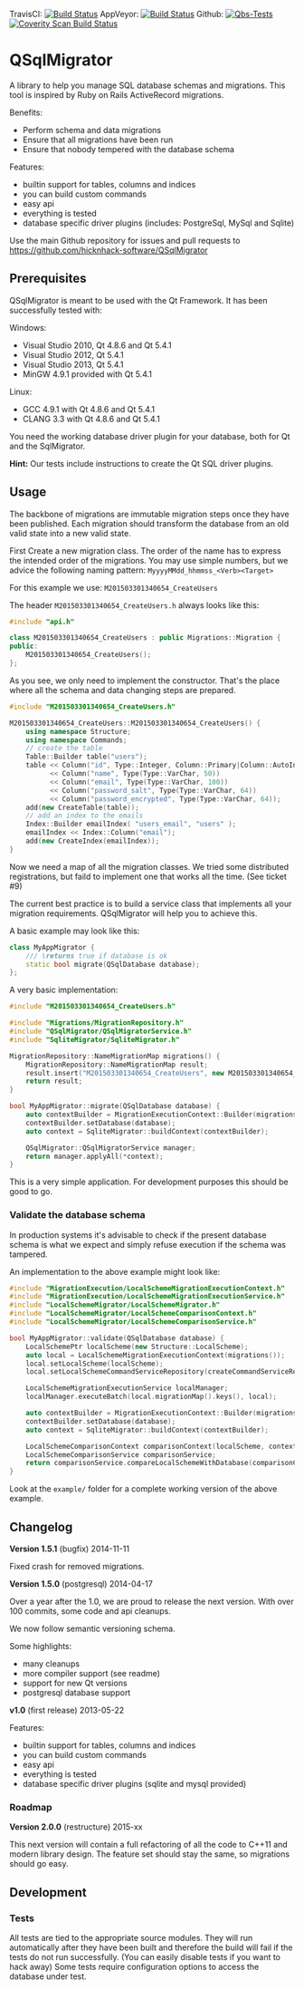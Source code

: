 TravisCI: [![Build Status](https://app.travis-ci.com/hicknhack-software/QSqlMigrator.svg?branch=develop)](https://app.travis-ci.com/hicknhack-software/QSqlMigrator)
AppVeyor: [![Build Status](https://ci.appveyor.com/api/projects/status/github/hicknhack-software/QSqlMigrator?branch=develop&svg=true)](https://ci.appveyor.com/project/arBmind/qsqlmigrator)
Github: [![Qbs-Tests](https://github.com/hicknhack-software/QSqlMigrator/actions/workflows/test.yml/badge.svg?branch=develop)](https://github.com/hicknhack-software/QSqlMigrator/actions/workflows/test.yml)
[![Coverity Scan Build Status](https://scan.coverity.com/projects/898/badge.svg)](https://scan.coverity.com/projects/898)

# QSqlMigrator

A library to help you manage SQL database schemas and migrations.
This tool is inspired by Ruby on Rails ActiveRecord migrations.

Benefits:
- Perform schema and data migrations
- Ensure that all migrations have been run
- Ensure that nobody tempered with the database schema

Features:
- builtin support for tables, columns and indices
- you can build custom commands
- easy api
- everything is tested
- database specific driver plugins (includes: PostgreSql, MySql and Sqlite)

Use the main Github repository for issues and pull requests to
https://github.com/hicknhack-software/QSqlMigrator

## Prerequisites

QSqlMigrator is meant to be used with the Qt Framework.
It has been successfully tested with:

Windows:
- Visual Studio 2010, Qt 4.8.6 and Qt 5.4.1
- Visual Studio 2012, Qt 5.4.1
- Visual Studio 2013, Qt 5.4.1
- MinGW 4.9.1 provided with Qt 5.4.1

Linux:
- GCC 4.9.1 with Qt 4.8.6 and Qt 5.4.1
- CLANG 3.3 with Qt 4.8.6 and Qt 5.4.1

You need the working database driver plugin for your database, both for Qt and the SqlMigrator.

**Hint:** Our tests include instructions to create the Qt SQL driver plugins.

## Usage

The backbone of migrations are immutable migration steps once they have been published. Each migration should transform the database from an old valid state into a new valid state.

First Create a new migration class. The order of the name has to express the intended order of the migrations. You may use simple numbers, but we advice the following naming pattern:
`MyyyyMMdd_hhmmss_<Verb><Target>`

For this example we use: `M201503301340654_CreateUsers`

The header `M201503301340654_CreateUsers.h` always looks like this:
```cpp
#include "api.h"

class M201503301340654_CreateUsers : public Migrations::Migration {
public:
    M201503301340654_CreateUsers();
};
```

As you see, we only need to implement the constructor.
That's the place where all the schema and data changing steps are prepared.
```cpp
#include "M201503301340654_CreateUsers.h"

M201503301340654_CreateUsers::M201503301340654_CreateUsers() {
    using namespace Structure;
    using namespace Commands;
    // create the table
    Table::Builder table("users");
    table << Column("id", Type::Integer, Column::Primary|Column::AutoIncrement)
          << Column("name", Type(Type::VarChar, 50))
          << Column("email", Type(Type::VarChar, 100))
          << Column("password_salt", Type(Type::VarChar, 64))
          << Column("password_encrypted", Type(Type::VarChar, 64));
    add(new CreateTable(table));
    // add an index to the emails
    Index::Builder emailIndex( "users_email", "users" );
    emailIndex << Index::Column("email");
    add(new CreateIndex(emailIndex));
}
```

Now we need a map of all the migration classes. We tried some distributed registrations, but faild to implement one that works all the time. (See ticket #9)

The current best practice is to build a service class that implements all your migration requirements. QSqlMigrator will help you to achieve this.

A basic example may look like this:
```cpp
class MyAppMigrator {
    /// \returns true if database is ok
    static bool migrate(QSqlDatabase database);
};
```

A very basic implementation:
```cpp
#include "M201503301340654_CreateUsers.h"

#include "Migrations/MigrationRepository.h"
#include "QSqlMigrator/QSqlMigratorService.h"
#include "SqliteMigrator/SqliteMigrator.h"

MigrationRepository::NameMigrationMap migrations() {
    MigrationRepository::NameMigrationMap result;
    result.insert("M201503301340654_CreateUsers", new M201503301340654_CreateUsers());
    return result;
}

bool MyAppMigrator::migrate(QSqlDatabase database) {
    auto contextBuilder = MigrationExecutionContext::Builder(migrations());
    contextBuilder.setDatabase(database);
    auto context = SqliteMigrator::buildContext(contextBuilder);

    QSqlMigrator::QSqlMigratorService manager;
    return manager.applyAll(*context);
}
```

This is a very simple application. For development purposes this should be good to go.

### Validate the database schema

In production systems it's advisable to check if the present database schema is what we expect and simply refuse execution if the schema was tampered.

An implementation to the above example might look like:
```cpp
#include "MigrationExecution/LocalSchemeMigrationExecutionContext.h"
#include "MigrationExecution/LocalSchemeMigrationExecutionService.h"
#include "LocalSchemeMigrator/LocalSchemeMigrator.h"
#include "LocalSchemeMigrator/LocalSchemeComparisonContext.h"
#include "LocalSchemeMigrator/LocalSchemeComparisonService.h"

bool MyAppMigrator::validate(QSqlDatabase database) {
    LocalSchemePtr localScheme(new Structure::LocalScheme);
    auto local = LocalSchemeMigrationExecutionContext(migrations());
    local.setLocalScheme(localScheme);
    local.setLocalSchemeCommandServiceRepository(createCommandServiceRepository());

    LocalSchemeMigrationExecutionService localManager;
    localManager.executeBatch(local.migrationMap().keys(), local);

    auto contextBuilder = MigrationExecutionContext::Builder(migrations());
    contextBuilder.setDatabase(database);
    auto context = SqliteMigrator::buildContext(contextBuilder);

    LocalSchemeComparisonContext comparisonContext(localScheme, context->helperRepository(), database);
    LocalSchemeComparisonService comparisonService;
    return comparisonService.compareLocalSchemeWithDatabase(comparisonContext);
}
```

Look at the `example/` folder for a complete working version of the above example.

## Changelog

**Version 1.5.1** (bugfix) 2014-11-11

Fixed crash for removed migrations.

**Version 1.5.0** (postgresql) 2014-04-17

Over a year after the 1.0, we are proud to release the next version. With over 100 commits, some code and api cleanups.

We now follow semantic versioning schema.

Some highlights:
* many cleanups
* more compiler support (see readme)
* support for new Qt versions
* postgresql database support

**v1.0** (first release) 2013-05-22

Features:
* builtin support for tables, columns and indices
* you can build custom commands
* easy api
* everything is tested
* database specific driver plugins (sqlite and mysql provided)

### Roadmap

**Version 2.0.0** (restructure) 2015-xx

This next version will contain a full refactoring of all the code to C++11 and modern library design. The feature set should stay the same, so migrations should go easy.

## Development

### Tests

All tests are tied to the appropriate source modules.
They will run automatically after they have been built and therefore the build will fail if the tests do not run successfully. (You can easily disable tests if you want to hack away)
Some tests require configuration options to access the database under test.
